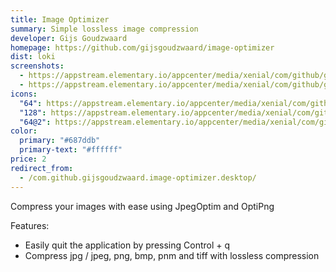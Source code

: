 ```yaml
---
title: Image Optimizer
summary: Simple lossless image compression
developer: Gijs Goudzwaard
homepage: https://github.com/gijsgoudzwaard/image-optimizer
dist: loki
screenshots:
  - https://appstream.elementary.io/appcenter/media/xenial/com/github/gijsgoudzwaard.image-optimizer.desktop/1581663F94DB3B7A857C4860C8E9CE94/screenshots/image-1_orig.png
  - https://appstream.elementary.io/appcenter/media/xenial/com/github/gijsgoudzwaard.image-optimizer.desktop/1581663F94DB3B7A857C4860C8E9CE94/screenshots/image-2_orig.png
icons:
  "64": https://appstream.elementary.io/appcenter/media/xenial/com/github/gijsgoudzwaard.image-optimizer.desktop/1581663F94DB3B7A857C4860C8E9CE94/icons/64x64/com.github.gijsgoudzwaard.image-optimizer_com.github.gijsgoudzwaard.image-optimizer.png
  "128": https://appstream.elementary.io/appcenter/media/xenial/com/github/gijsgoudzwaard.image-optimizer.desktop/1581663F94DB3B7A857C4860C8E9CE94/icons/128x128/com.github.gijsgoudzwaard.image-optimizer_com.github.gijsgoudzwaard.image-optimizer.png
  "64@2": https://appstream.elementary.io/appcenter/media/xenial/com/github/gijsgoudzwaard.image-optimizer.desktop/1581663F94DB3B7A857C4860C8E9CE94/icons/64x64@2/com.github.gijsgoudzwaard.image-optimizer_com.github.gijsgoudzwaard.image-optimizer.png
color:
  primary: "#687ddb"
  primary-text: "#ffffff"
price: 2
redirect_from:
  - /com.github.gijsgoudzwaard.image-optimizer.desktop/
---
```


<p>Compress your images with ease using JpegOptim and OptiPng</p>
<p>Features:</p>
<ul>
  <li>Easily quit the application by pressing Control + q</li>
  <li>Compress jpg / jpeg, png, bmp, pnm and tiff with lossless compression</li>
</ul>